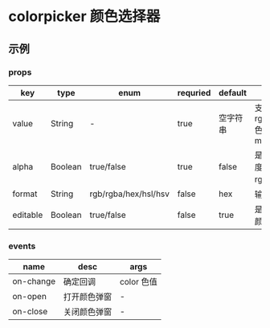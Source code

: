 # colorpicker 颜色选择器

## 示例
<colorpicker-index />

### props

| key      | type    | enum                 | requried | default  | desc                                |
| -------- | ------- | -------------------- | -------- | -------- | ----------------------------------- |
| value    | String  | -                    | true     | 空字符串 | 支持 rgb/rgba/hex 色彩,可用 v-model |
| alpha    | Boolean | true/false           | true     | false    | 是否显示透明度, 仅支持 rgba 色彩    |
| format   | String  | rgb/rgba/hex/hsl/hsv | false    | hex      | 输出颜色                            |
| editable | Boolean | true/false           | false    | true     | 是否允许输入颜色                    |

### events

| name      | desc         | args       |
| --------- | ------------ | ---------- |
| on-change | 确定回调     | color 色值 |
| on-open   | 打开颜色弹窗 | -          |
| on-close  | 关闭颜色弹窗 | -          |
